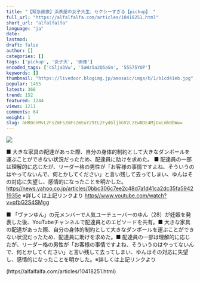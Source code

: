 ```yaml
---
title: "【緊急画像】浜茶屋の女子大生、セクシーすぎる【pickup】 "
full_url: "https://alfalfalfa.com/articles/10418251.html"
short_url: "alfalfalfa"
language: "ja"
date: 
lastmod: 
draft: false
author: []
categories: []
tags: ['pickup', '女子大', '画像']
encoded_tags: ['cGlja3Vw', '5aWz5a2Q5aSn', '55S75YOP']
keywords: []
thumbnail: "https://livedoor.blogimg.jp/amosaic/imgs/b/1/b1cd41eb.jpg"
popular: 1455
latest: 368
trend: 152
featured: 1244
views: 1211
comments: 64
weight: 1
slug: aHR0cHMvL2FsZmFsZmFsZmEuY29tL2FydGljbGVzLzEwNDE4MjUxLmh0bWw=
---
```


![](https://livedoor.blogimg.jp/amosaic/imgs/b/1/b1cd41eb.jpg)

<div> ■ 大きな家具の配達があった際、自分の身体的制約として大きなダンボールを運ぶことができない状況だったため、配達員に助けを求めた。 ■ 配達員の一部は理解的に応じたが、リーダー格の男性が「お客様の事情ですよね、そういうのはやってないんで、何とかしてください」と言い残して去ってしまい、ゆんはその対応に失望し、感情的になったことを明かした。 <a href='https//news.yahoo.co.jp/articles/0bbc306c7ee2c48d7a1d41ca2dc35fa59421935e' target='_blank' rel='nofollow'>https//news.yahoo.co.jp/articles/0bbc306c7ee2c48d7a1d41ca2dc35fa59421935e</a> ※詳しくは上記リンクより <a href='https//www.youtube.com/watch?v=pfbG2S4SMgg' target='_blank' rel='nofollow'>https//www.youtube.com/watch?v=pfbG2S4SMgg</a> <p>■ 「ヴァンゆん」の元メンバーで人気ユーチューバーのゆん（28）が妊娠を発表した後、YouTubeチャンネルで配達員とのエピソードを共有。■ 大きな家具の配達があった際、自分の身体的制約として大きなダンボールを運ぶことができない状況だったため、配達員に助けを求めた。■ 配達員の一部は理解的に応じたが、リーダー格の男性が「お客様の事情ですよね、そういうのはやってないんで、何とかしてください」と言い残して去ってしまい、ゆんはその対応に失望し、感情的になったことを明かした。※詳しくは上記リンクより</p></div>

(https//alfalfalfa.com/articles/10418251.html)
